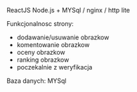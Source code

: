 ReactJS Node.js + MYSql / nginx / http lite

Funkcjonalnosc strony:

 - dodawanie/usuwanie obrazkow
 - komentowanie obrazkow
 - oceny obrazkow
 - ranking obrazkow
 - poczekalnie z weryfikacja

Baza danych:
MYSql



